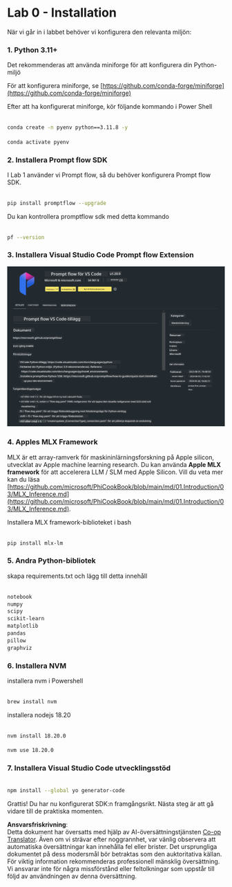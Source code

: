 <!--
CO_OP_TRANSLATOR_METADATA:
{
  "original_hash": "4b16264917d9b93169745d92b8ce8c65",
  "translation_date": "2025-05-09T19:35:40+00:00",
  "source_file": "md/02.Application/02.Code/Phi3/VSCodeExt/HOL/Apple/01.Installations.md",
  "language_code": "sv"
}
-->
# **Lab 0 - Installation**

När vi går in i labbet behöver vi konfigurera den relevanta miljön:


### **1. Python 3.11+**

Det rekommenderas att använda miniforge för att konfigurera din Python-miljö

För att konfigurera miniforge, se [https://github.com/conda-forge/miniforge](https://github.com/conda-forge/miniforge)

Efter att ha konfigurerat miniforge, kör följande kommando i Power Shell

```bash

conda create -n pyenv python==3.11.8 -y

conda activate pyenv

```


### **2. Installera Prompt flow SDK**

I Lab 1 använder vi Prompt flow, så du behöver konfigurera Prompt flow SDK.

```bash

pip install promptflow --upgrade

```

Du kan kontrollera promptflow sdk med detta kommando


```bash

pf --version

```

### **3. Installera Visual Studio Code Prompt flow Extension**

![pf](../../../../../../../../../translated_images/pf_ext.fa065f22e1ee3e67157662d8be5241f346ddd83744045e3406d92b570e8d8b36.sv.png)

### **4. Apples MLX Framework**

MLX är ett array-ramverk för maskininlärningsforskning på Apple silicon, utvecklat av Apple machine learning research. Du kan använda **Apple MLX framework** för att accelerera LLM / SLM med Apple Silicon. Vill du veta mer kan du läsa [https://github.com/microsoft/PhiCookBook/blob/main/md/01.Introduction/03/MLX_Inference.md](https://github.com/microsoft/PhiCookBook/blob/main/md/01.Introduction/03/MLX_Inference.md).

Installera MLX framework-biblioteket i bash


```bash

pip install mlx-lm

```



### **5. Andra Python-bibliotek**


skapa requirements.txt och lägg till detta innehåll

```txt

notebook
numpy 
scipy 
scikit-learn 
matplotlib 
pandas 
pillow 
graphviz

```


### **6. Installera NVM**

installera nvm i Powershell 


```bash

brew install nvm

```

installera nodejs 18.20


```bash

nvm install 18.20.0

nvm use 18.20.0

```

### **7. Installera Visual Studio Code utvecklingsstöd**


```bash

npm install --global yo generator-code

```

Grattis! Du har nu konfigurerat SDK:n framgångsrikt. Nästa steg är att gå vidare till de praktiska momenten.

**Ansvarsfriskrivning**:  
Detta dokument har översatts med hjälp av AI-översättningstjänsten [Co-op Translator](https://github.com/Azure/co-op-translator). Även om vi strävar efter noggrannhet, var vänlig observera att automatiska översättningar kan innehålla fel eller brister. Det ursprungliga dokumentet på dess modersmål bör betraktas som den auktoritativa källan. För viktig information rekommenderas professionell mänsklig översättning. Vi ansvarar inte för några missförstånd eller feltolkningar som uppstår till följd av användningen av denna översättning.